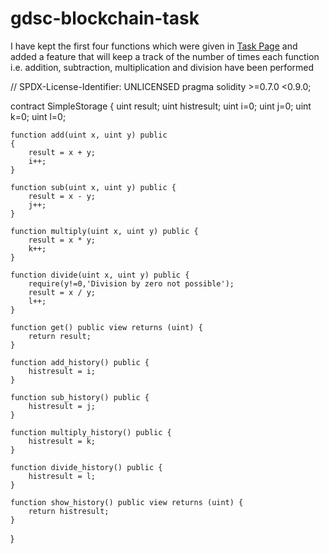 # gdsc-blockchain-task

I have kept the first four functions which were given in [Task Page](https://github.com/Alchemishty/GDSC-Solidity-task) and added a feature that will keep a track of the number of times each function i.e. addition, subtraction, multiplication and division have been performed

// SPDX-License-Identifier: UNLICENSED
pragma solidity >=0.7.0 <0.9.0;

contract SimpleStorage {
    uint result;
    uint histresult;
    uint i=0;
    uint j=0;
    uint k=0;
    uint l=0;

    function add(uint x, uint y) public 
    {
        result = x + y;
        i++;
    }

    function sub(uint x, uint y) public {
        result = x - y;
        j++;
    }

    function multiply(uint x, uint y) public {
        result = x * y;
        k++;
    }

    function divide(uint x, uint y) public {
        require(y!=0,'Division by zero not possible');
        result = x / y;
        l++;
    }

    function get() public view returns (uint) {
        return result;
    }

    function add_history() public {
        histresult = i;
    }

    function sub_history() public {
        histresult = j;
    }

    function multiply_history() public {
        histresult = k;
    }

    function divide_history() public {
        histresult = l;
    }

    function show_history() public view returns (uint) {
        return histresult;
    }
}
